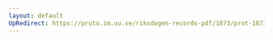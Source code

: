 ```yaml
---
layout: default
UpRedirect: https://pruto.im.uu.se/riksdagen-records-pdf/1873/prot-1873--ak--516/prot-1873--ak--516_052.pdf
---
```

